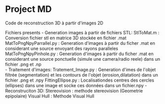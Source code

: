 # Project MD
 
Code de reconstruction 3D à partir d'images 2D

 Fichiers presents
      - Generation images à partir de fichiers STL:
           StlToMat.m : Conversion fichier stl en matrice 3D stockée en fichier .mat
           MatToPngNpyParrallel.py : Generation d'images à partir du ficher .mat en considerant une source envoyant des rayons paralleles
           MatToPngNpyPinhole.py : Generation d'images à partir du ficher .mat en considerant une source ponctuelle (simule une camera/radio reele) dans un fichier .png et .np       
       - Traitement d'images: 
           Tratement_Image.py : Generation d'imes de l'objet filtrée (segmentation) et les contours de l'objet (erosion,dilatation) dans un fichier .png et .npy
           FittingEllipse.py : Localisationdes centres des cercles (ellipses) dans une image et socke ces données dans un fichier.npy
       - Reconstruciton 3D:
           Stereovision : methode stereovision (Geometrie epipolaire)
           Visual Hull : Methode Visual Hull
